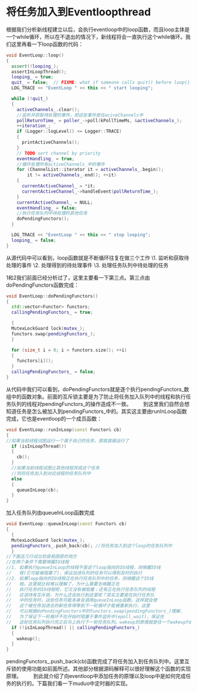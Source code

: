 # 将任务加入到Eventloopthread

根据我们分析新线程建立以后，会执行eventloop中的loop函数，而且loop主体是一个while循环，所以在不退出的情况下，新线程将会一直执行这个while循环。我们这里再看一下loop函数的代码：

```c++
void EventLoop::loop()
{
  assert(!looping_);
  assertInLoopThread();
  looping_ = true;
  quit_ = false;  // FIXME: what if someone calls quit() before loop() ?
  LOG_TRACE << "EventLoop " << this << " start looping";

  while (!quit_)
  {
    activeChannels_.clear();
    //监听并获取待处理的事件，把这些事件放在aciveChannels中
    pollReturnTime_ = poller_->poll(kPollTimeMs, &activeChannels_);
    ++iteration_;
    if (Logger::logLevel() <= Logger::TRACE)
    {
      printActiveChannels();
    }
    // TODO sort channel by priority
    eventHandling_ = true;
    //循环处理所有activeChannels_中的事件
    for (ChannelList::iterator it = activeChannels_.begin();
        it != activeChannels_.end(); ++it)
    {
      currentActiveChannel_ = *it;
      currentActiveChannel_->handleEvent(pollReturnTime_);
    }
    currentActiveChannel_ = NULL;
    eventHandling_ = false;
    //执行任务队列中待处理的其他任务
    doPendingFunctors();  
  }

  LOG_TRACE << "EventLoop " << this << " stop looping";
  looping_ = false;
}

```

从源代码中可以看到，loop函数就是不断循环往复在做三个工作
\1. 监听和获取待处理的事件
\2. 处理得到的待处理事件
\3. 处理任务队列中待处理的任务

1和2我们前面已经分析过了，这里主要看一下第三点。第三点由doPendingFunctors函数完成：

```c++
void EventLoop::doPendingFunctors()
{
  std::vector<Functor> functors;
  callingPendingFunctors_ = true;

  {
  MutexLockGuard lock(mutex_);
  functors.swap(pendingFunctors_);
  }

  for (size_t i = 0; i < functors.size(); ++i)
  {
    functors[i]();
  }
  callingPendingFunctors_ = false;
}

```

从代码中我们可以看到，doPendingFunctors就是逐个执行pendingFunctors_数组中的函数对象。前面的互斥锁主要是为了防止将任务加入队列中的线程和执行任务队列的线程对pendingFunctors_的操作造成不一致。
  到这里我们自然会想知道任务是怎么被加入到pendingFunctors_中的。其实这主要由runInLoop函数完成，它也是eventloop的一个成员函数：

```c++
void EventLoop::runInLoop(const Functor& cb)
{
//如果当前线程试图运行一个属于自己的任务，那就直接运行了
  if (isInLoopThread()) 
  {
    cb();
  }
  //如果当前线程试图让其他线程完成这个任务
  //则将任务加入到对应线程的任务队列中
  else
  {
    queueInLoop(cb);
  }
}
```

加入任务队列由queueInLoop函数完成

```c++
void EventLoop::queueInLoop(const Functor& cb)
{
  {
  MutexLockGuard lock(mutex_);
  pendingFunctors_.push_back(cb); //将任务加入到这个loop的任务队列中
  }
//下面这几行试比较容易困惑的地方
//在两个条件下需要唤醒IO线程
//1. 如果执行queueInLoop的线程不是这个loop指向的IO线程，则唤醒IO线
//   程(它可能被阻塞了)，保证加进队列的任务可以得到及时的执行
//2. 如果lopp指向的IO线程正在执行任务队列中的任务，则唤醒这个IO线
//   程。这里就比较难以理解了，为什么需要去唤醒正在
//   执行任务的IO线程呢，它又没有被阻塞；还有正在执行任务队列的线程
//   应该持有互斥锁，为什么还会执行到这里呢？其实主要是在执行任务队
//   中的任务时，这些任务可能本身会调用queueInLoop函数。这样就会使
//   这个被任务加进去的新任务得等到下一轮循环才能被重新执行，这里
//   可以根据doPendingFunctors中的functors.swap(pendingFunctors_)理解.
//   为了保证下一轮循环不在开始时阻塞于事件监听中(epoll_wait)，保证在
//   这轮任务队列执行完之后马上执行下一轮任务队列。wakeup的原理就是往一个wakeupfd中写入8个字节，使得epoll_wait迅速返回。
  if (!isInLoopThread() || callingPendingFunctors_)
  {
    wakeup();
  }
}
```

pendingFunctors_.push_back(cb)函数完成了将任务加入到任务队列中。这里互斥锁的使用功能如前面所述。其他部分根据源码解释可以很好理解这个函数的实现原理。
  到此就介绍了向eventloop中添加任务的原理以及loop中是如何完成任务的执行的。下篇我们看一下muduo中定时器的实现。
